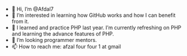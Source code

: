 - 👋 Hi, I’m @Afdal7
- 👀 I’m interested in learning how GitHub works and how I can benefit from it.
- 🌱 I learned and practice PHP last year. I’m currently refreshing on PHP and learning the advance features of PHP.
- 💞️ I’m looking programmer mentors.  
- 📫 How to reach me: afzal four four 1 at gmail

<!---
Afdal7/Afdal7 is a ✨ special ✨ repository because its `README.md` (this file) appears on your GitHub profile.
You can click the Preview link to take a look at your changes.
--->
